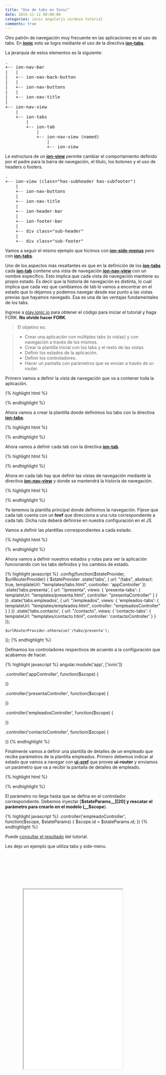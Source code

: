 ```yaml
---
title: "Uso de tabs en Ionic"
date: 2015-11-11 08:00:00
categories: ionic angularjs cordova tutorial
comments: true
---
```


Otro patrón de navegación muy frecuente en las aplicaciones es el uso de tabs. En [__ionic__][4] esto se logra mediante el uso de la directiva [__ion-tabs__][3]. 

La jerarquía de estos elementos es la siguiente:

<pre>
.
+-- ion-nav-bar
|   |
|   +-- ion-nav-back-button
|   |
|   +-- ion-nav-buttons
|   |
|   +-- ion-nav-title
|
+-- ion-nav-view
    |
    +-- ion-tabs
        |
        +-- ion-tab
            |
            +-- ion-nav-view (named)
                |
                +-- ion-view
</pre>

Le estructura de un [__ion-view__][6] permite cambiar el comportamiento definido por el padre para la barra de navegación, el título, los botones y el uso de headers o footers.

<pre>
.
+-- ion-view (class="has-subheader has-subfooter")
    |
    +-- ion-nav-buttons
    |
    +-- ion-nav-title
    |
    +-- ion-header-bar
    |
    +-- ion-footer-bar
    |
    +-- div class="sub-header"
    |
    +-- div class="sub-footer"
</pre>

Vamos a seguir el mismo ejemplo que hicimos con [__ion-side-menus__][5] pero con [__ion-tabs__][3].

Uno de los aspectos más resaltantes es que en la definición de los [__ion-tabs__][3] cada [__ion-tab__][7] contiene una vista de navegación [__ion-nav-view__][8] con un nombre específico. Esto implica que cada vista de navegación mantiene su propio estado. Es decir que la historia de navegación es distinta, lo cual implica que cada vez que cambiamos de tab lo vamos a encontrar en el estado que lo dejamos y podemos navegar desde ese punto a las vistas previas que hayamos navegado. Esa es una de las ventajas fundamentales de los tabs.

Ingrese a [play.ionic.io][1] para obtener el código para iniciar el tutorial y haga FORK. __No olvide hacer FORK__.

  > El objetivo es:

  > - Crear una aplicación con múltiples tabs (o vistas) y con navegación a través de los mismos.
  > - Crear la plantilla inicial con los tabs y el resto de las vistas.
  > - Definir los estados de la aplicación.
  > - Definir los controladores.
  > - Hacer un pantalla con parámetros que se envían a través de ui-router.

Primero vamos a definir la vista de navegación que va a contener toda la aplicación.

{% highlight html  %}
<body ng-app="app">
<ion-nav-view>
</ion-nav-view>
{% endhighlight %}

Ahora vamos a crear la plantilla donde definimos los tabs con la directiva [__ion-tabs__][3].

{% highlight html  %}
<script id="templates/tabs.html" type="text/ng-template">
  <ion-tabs class="tabs-assertive tabs-icon-top">

  </ion-tabs>
</script>
{% endhighlight %}

Ahora vamos a definir cada tab con la directiva [__ion-tab__][7].

{% highlight html  %}
<script id="templates/tabs.html" type="text/ng-template">
  <ion-tabs class="tabs-assertive tabs-icon-top">
    <ion-tab title="Presentación" href="#/tabs/presenta" icon="ion-monitor">

    </ion-tab>
    <ion-tab title="Empleados" href="#/tabs/empleados" icon="ion-person-stalker">

    </ion-tab>
    <ion-tab title="Contacto" href="#/tabs/contacto" icon="ion-location">

    </ion-tab>
  </ion-tabs>
</script>
{% endhighlight %}

Ahora en cada tab hay que definir las vistas de navegación mediante la directiva [__ion-nav-view__][8] y donde se mantendrá la historia de navegación.

{% highlight html  %}
<script id="templates/tabs.html" type="text/ng-template">
  <ion-tabs class="tabs-assertive tabs-icon-top">
    <ion-tab title="Presentación" href="#/tabs/presenta" icon="ion-monitor">
      <ion-nav-view name="presenta-tabs">
      </ion-nav-view>
    </ion-tab>
    <ion-tab title="Empleados" href="#/tabs/empleados" icon="ion-person-stalker">
      <ion-nav-view name="empleados-tabs">
      </ion-nav-view>
    </ion-tab>
    <ion-tab title="Contacto" href="#/tabs/contacto" icon="ion-location">
      <ion-nav-view name="contacto-tabs">
      </ion-nav-view>
    </ion-tab>
  </ion-tabs>
</script>
{% endhighlight %}

Ya tenemos la plantilla principal donde definimos la navegación. Fíjese que cada tab cuenta con un __href__ que direcciona a una ruta correspondiente a cada tab. Dicha ruta deberá definirse en nuestra configuración en el *JS*.

Vamos a definir las plantillas correspondientes a cada estado.

{% highlight html  %}
<script id="templates/presenta.html" type="text/ng-template">
  <ion-view view-title="Presentación">
    <ion-content>
      <h1>Aquí presentamos</h1>
    </ion-content>
  </ion-view>
</script>

<script id="templates/empleados.html" type="text/ng-template">
  <ion-view view-title="Empleados">
    <ion-content>
      <ion-list>
        <ion-item>
          Empleado del mes
        </ion-item>
        <ion-item>
          Otro empleado
        </ion-item>
      </ion-list>
    </ion-content>
  </ion-view>
</script>

<script id="templates/contacto.html" type="text/ng-template">
  <ion-view view-title="Contacto">
    <ion-content>
      <h1>Contacto</h1>
    </ion-content>
  </ion-view>
</script>
{% endhighlight %}

Ahora vamos a definir nuestros estados y rutas para ver la aplicación funcionando con los tabs definidos y los cambios de estado.

{% highlight javascript  %}
.config(function($stateProvider, $urlRouterProvider) {
  $stateProvider
    .state('tabs', {
      url: "/tabs",
      abstract: true,
      templateUrl: "templates/tabs.html",
      controller: 'appController'
    })
    .state('tabs.presenta', {
      url: "/presenta",
      views: {
        'presenta-tabs': {
          templateUrl: "templates/presenta.html",
          controller: "presentaController"
        }
      }
    })
    .state('tabs.empleados', {
      url: "/empleados",
      views: {
        'empleados-tabs': {
          templateUrl: "templates/empleados.html",
          controller: "empleadosController"
        }
      }
    })
    .state('tabs.contacto', {
      url: "/contacto",
      views: {
        'contacto-tabs': {
          templateUrl: "templates/contacto.html",
          controller: 'contactoController'
        }
      }
    });
    
    $urlRouterProvider.otherwise('/tabs/presenta');
});
{% endhighlight %}

Definamos los controladores respectivos de acuerdo a la configuración que acabamos de hacer.

{% highlight javascript  %}
angular.module('app', ['ionic'])

.controller('appController', function($scope) {

})  

.controller('presentaController', function($scope) {

})

.controller('empleadosController', function($scope) {

})

.controller('contactoController', function($scope) {

})
{% endhighlight %}

Finalmente vamos a definir una plantilla de detalles de un empleado que recibe parámetros de la plantilla empleados.
Primero debemos indicar al estado que vamos a navegar con [__ui-sref__][19] que provee __ui-router__ y enviamos un parámetro que va a recibir la pantalla de detalles de empleado. 

{% highlight html  %}
<script id="templates/empleados.html" type="text/ng-template">
  <ion-view view-title="Empleados">
    <ion-content>
      <ion-list>
        <ion-item ui-sref="tabs.empleado({id:1})">
          Empleado del mes
        </ion-item>
        <ion-item ui-sref="tabs.empleado({id:2})">
          Otro empleado
        </ion-item>
      </ion-list>
    </ion-content>
  </ion-view>
</script>

<script id="templates/empleado.html" type="text/ng-template">
  <ion-view view-title="Empleado">
    <ion-content>
      <h1>Empleado {{id}}</h1>
    </ion-content>
  </ion-view>
</script>
{% endhighlight %}

El parámetro no llega hasta que se defina en el controlador correspondiente. Debemos inyectar [__$stateParams__][20] y rescatar el parámetro para crearlo en el modelo (__$scope__).

{% highlight javascript  %}
.controller('empleadoController', function($scope, $stateParams) {
  $scope.id = $stateParams.id;
})
{% endhighlight %}

Puede [consultar el resultado][2] del tutorial.

Les dejo un ejemplo que utiliza tabs y side-menu.

<style>
.phone {
  position: relative;
  z-index: 1;
  width: 380px;
  height: 810px;
  background: url("/img/phone.png") no-repeat right top;
  margin-left: 20px;
}
.embed_iframe {
  position: absolute;
  width: 320px !important;
  height: 578px;
  top: 114px;
  left: 37px;
}
</style>
<div>
  <div class="phone">
  <iframe height='578' scrolling='no' src='//codepen.io/aaramirez/embed/ojQOMO/?height=578&theme-id=20842&default-tab=result' frameborder='1px' allowtransparency='true' allowfullscreen='true' style="width: 100%; overflow: hidden;" class="embed_iframe">See the Pen <a href='http://codepen.io/aaramirez/pen/ojQOMO/'>Uso de menú lateral y tabs</a> by Alexander A. Ramírez M. (<a href='http://codepen.io/aaramirez'>@aaramirez</a>) on <a href='http://codepen.io'>CodePen</a>.
</iframe>
  </div>
</div>
<script async src="//assets.codepen.io/assets/embed/ei.js"></script>



[1]: http://play.ionic.io/app/528e2a0aa18f "Inicio del tutorial"
[2]: http://play.ionic.io/app/6efe2433bb02 "Resultado del tutorial"
[3]: http://ionicframework.com/docs/api/directive/ionTabs/ "ion-tabs"
[4]: http://ionicframework.com "ionic Framework"
[5]: http://ionicframework.com/docs/api/directive/ionSideMenus/ "ion-side-menus"
[6]: http://ionicframework.com/docs/api/directive/ionView/ "ion-view"
[7]: http://ionicframework.com/docs/api/directive/ionTab/ "ion-tab"
[8]: http://ionicframework.com/docs/api/directive/ionNavView/ "ion-nav-view"

[18]: http://angular-ui.github.io/ui-router/site/#/api/ui.router.router.$urlRouterProvider "$urlRouterProvider"
[19]: http://angular-ui.github.io/ui-router/site/#/api/ui.router.state.directive:ui-sref "ui-sref"
[20]: https://github.com/angular-ui/ui-router/wiki/URL-Routing#stateparams-service "$stateParams"